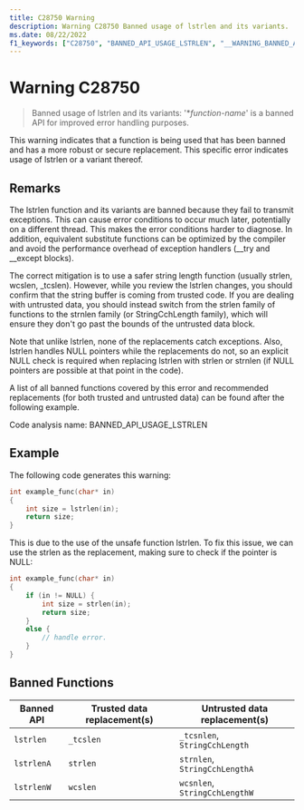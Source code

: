 ```yaml
---
title: C28750 Warning
description: Warning C28750 Banned usage of lstrlen and its variants.
ms.date: 08/22/2022
f1_keywords: ["C28750", "BANNED_API_USAGE_LSTRLEN", "__WARNING_BANNED_API_USAGE_LSTRLEN"]
---
```

# Warning C28750

> Banned usage of lstrlen and its variants: '\**function-name*' is a banned API for improved error handling purposes.

This warning indicates that a function is being used that has been banned and has a more robust or secure replacement. This specific error indicates usage of lstrlen or a variant thereof.

## Remarks

The lstrlen function and its variants are banned because they fail to transmit exceptions. This can cause error conditions to occur much later, potentially on a different thread. This makes the error conditions harder to diagnose. In addition, equivalent substitute functions can be optimized by the compiler and avoid the performance overhead of exception handlers (__try and __except blocks).  

The correct mitigation is to use a safer string length function (usually strlen, wcslen, _tcslen). However, while you review the lstrlen changes, you should confirm that the string buffer is coming from trusted code. If you are dealing with untrusted data, you should instead switch from the strlen family of functions to the strnlen family (or StringCchLength family), which will ensure they don't go past the bounds of the untrusted data block. 

Note that unlike lstrlen, none of the replacements catch exceptions. Also, lstrlen handles NULL pointers while the replacements do not, so an explicit NULL check is required when replacing lstrlen with strlen or strnlen (if NULL pointers are possible at that point in the code).  

A list of all banned functions covered by this error and recommended replacements (for both trusted and untrusted data) can be found after the following example.

Code analysis name: BANNED_API_USAGE_LSTRLEN

## Example

The following code generates this warning: 

```cpp
int example_func(char* in)
{ 
    int size = lstrlen(in);
    return size; 
} 
```

This is due to the use of the unsafe function lstrlen. To fix this issue, we can use the strlen as the replacement, making sure to check if the pointer is NULL: 

```cpp
int example_func(char* in) 
{ 
    if (in != NULL) {
        int size = strlen(in);
        return size;
    }
    else {
        // handle error.
    }
} 
```

## Banned Functions

| Banned API | Trusted data replacement(s) | Untrusted data replacement(s) |
| -----------|----------------|--------------|
|```lstrlen```| ```_tcslen``` | ```_tcsnlen```, ```StringCchLength``` |
|```lstrlenA```| ```strlen``` | ```strnlen```, ```StringCchLengthA``` |
|```lstrlenW```| ```wcslen``` | ```wcsnlen```, ```StringCchLengthW``` |
